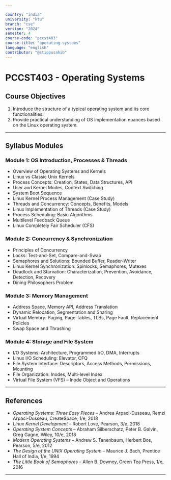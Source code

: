```yaml
---

country: "india"
university: "ktu"
branch: "cse"
version: "2024"
semester: 4
course-code: "pccst403"
course-title: "operating-systems"
language: "english"
contributor: "@stippusahib"
---
```


# PCCST403 - Operating Systems

## Course Objectives

1. Introduce the structure of a typical operating system and its core functionalities.
2. Provide practical understanding of OS implementation nuances based on the Linux operating system.

---
## Syllabus Modules

### Module 1: OS Introduction, Processes & Threads

- Overview of Operating Systems and Kernels
- Linux vs Classic Unix Kernels
- Process Concepts: Creation, States, Data Structures, API
- User and Kernel Modes, Context Switching
- System Boot Sequence
- Linux Kernel Process Management (Case Study)
- Threads and Concurrency: Concepts, Benefits, Models
- Linux Implementation of Threads (Case Study)
- Process Scheduling: Basic Algorithms
- Multilevel Feedback Queue
- Linux Completely Fair Scheduler (CFS)

### Module 2: Concurrency & Synchronization

- Principles of Concurrency
- Locks: Test-and-Set, Compare-and-Swap
- Semaphores and Solutions: Bounded Buffer, Reader-Writer
- Linux Kernel Synchronization: Spinlocks, Semaphores, Mutexes
- Deadlock and Starvation: Characterization, Prevention, Avoidance, Detection, Recovery
- Dining Philosophers Problem

### Module 3: Memory Management

- Address Space, Memory API, Address Translation
- Dynamic Relocation, Segmentation and Sharing
- Virtual Memory: Paging, Page Tables, TLBs, Page Fault, Replacement Policies
- Swap Space and Thrashing

### Module 4: Storage and File System

- I/O Systems: Architecture, Programmed I/O, DMA, Interrupts
- Linux I/O Scheduling: Elevator, CFQ
- File System Interface: Descriptors, Access Methods, Permissions, Mounting
- File Organization: Inodes, Multi-level Index
- Virtual File System (VFS) – Inode Object and Operations

---
## References

- *Operating Systems: Three Easy Pieces* – Andrea Arpaci-Dusseau, Remzi Arpaci-Dusseau, CreateSpace, 1/e, 2018  
- *Linux Kernel Development* – Robert Love, Pearson, 3/e, 2018  
- *Operating System Concepts* – Abraham Silberschatz, Peter B. Galvin, Greg Gagne, Wiley, 10/e, 2018  
- *Modern Operating Systems* – Andrew S. Tanenbaum, Herbert Bos, Pearson, 5/e, 2012  
- *The Design of the UNIX Operating System* – Maurice J. Bach, Prentice Hall of India, 1/e, 1994  
- *The Little Book of Semaphores* – Allen B. Downey, Green Tea Press, 1/e, 2016

---
